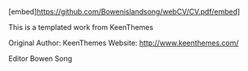 
[embed]https://github.com/Bowenislandsong/webCV/CV.pdf/embed]


This is a templated work from KeenThemes

Original Author: 		KeenThemes
Website: 		http://www.keenthemes.com/


Editor Bowen Song
